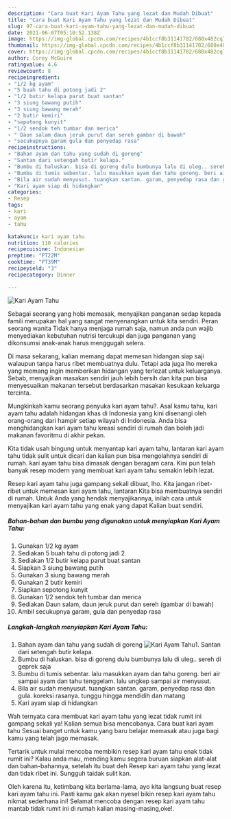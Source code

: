 ```yaml
---
description: "Cara buat Kari Ayam Tahu yang lezat dan Mudah Dibuat"
title: "Cara buat Kari Ayam Tahu yang lezat dan Mudah Dibuat"
slug: 97-cara-buat-kari-ayam-tahu-yang-lezat-dan-mudah-dibuat
date: 2021-06-07T05:10:52.138Z
image: https://img-global.cpcdn.com/recipes/4b1ccf8b31141782/680x482cq70/kari-ayam-tahu-foto-resep-utama.jpg
thumbnail: https://img-global.cpcdn.com/recipes/4b1ccf8b31141782/680x482cq70/kari-ayam-tahu-foto-resep-utama.jpg
cover: https://img-global.cpcdn.com/recipes/4b1ccf8b31141782/680x482cq70/kari-ayam-tahu-foto-resep-utama.jpg
author: Corey McGuire
ratingvalue: 4.6
reviewcount: 8
recipeingredient:
- "1/2 kg ayam"
- "5 buah tahu di potong jadi 2"
- "1/2 butir kelapa parut buat santan"
- "3 siung bawang putih"
- "3 siung bawang merah"
- "2 butir kemiri"
- "sepotong kunyit"
- "1/2 sendok teh tumbar dan merica"
- " Daun salam daun jeruk purut dan sereh gambar di bawah"
- "secukupnya garam gula dan penyedap rasa"
recipeinstructions:
- "Bahan ayam dan tahu yang sudah di goreng"
- "Santan dari setengah butir kelapa."
- "Bumbu di haluskan. bisa di goreng dulu bumbunya lalu di uleg.. sereh di geprek saja"
- "Bumbu di tumis sebentar. lalu masukkan ayam dan tahu goreng. beri air sampai ayam dan tahu tenggelam. lalu ungkep sampai air menyusut."
- "Bila air sudah menyusut. tuangkan santan. garam, penyedap rasa dan gula. koreksi rasanya. tunggu hingga mendidih dan matang"
- "Kari ayam siap di hidangkan"
categories:
- Resep
tags:
- kari
- ayam
- tahu

katakunci: kari ayam tahu 
nutrition: 110 calories
recipecuisine: Indonesian
preptime: "PT22M"
cooktime: "PT39M"
recipeyield: "3"
recipecategory: Dinner

---
```



![Kari Ayam Tahu](https://img-global.cpcdn.com/recipes/4b1ccf8b31141782/680x482cq70/kari-ayam-tahu-foto-resep-utama.jpg)

Sebagai seorang yang hobi memasak, menyajikan panganan sedap kepada famili merupakan hal yang sangat menyenangkan untuk kita sendiri. Peran seorang  wanita Tidak hanya menjaga rumah saja, namun anda pun wajib menyediakan kebutuhan nutrisi tercukupi dan juga panganan yang dikonsumsi anak-anak harus menggugah selera.

Di masa  sekarang, kalian memang dapat memesan hidangan siap saji walaupun tanpa harus ribet membuatnya dulu. Tetapi ada juga lho mereka yang memang ingin memberikan hidangan yang terlezat untuk keluarganya. Sebab, menyajikan masakan sendiri jauh lebih bersih dan kita pun bisa menyesuaikan makanan tersebut berdasarkan masakan kesukaan keluarga tercinta. 



Mungkinkah kamu seorang penyuka kari ayam tahu?. Asal kamu tahu, kari ayam tahu adalah hidangan khas di Indonesia yang kini disenangi oleh orang-orang dari hampir setiap wilayah di Indonesia. Anda bisa menghidangkan kari ayam tahu kreasi sendiri di rumah dan boleh jadi makanan favoritmu di akhir pekan.

Kita tidak usah bingung untuk menyantap kari ayam tahu, lantaran kari ayam tahu tidak sulit untuk dicari dan kalian pun bisa mengolahnya sendiri di rumah. kari ayam tahu bisa dimasak dengan beragam cara. Kini pun telah banyak resep modern yang membuat kari ayam tahu semakin lebih lezat.

Resep kari ayam tahu juga gampang sekali dibuat, lho. Kita jangan ribet-ribet untuk memesan kari ayam tahu, lantaran Kita bisa membuatnya sendiri di rumah. Untuk Anda yang hendak menyajikannya, inilah cara untuk menyajikan kari ayam tahu yang enak yang dapat Kalian buat sendiri.

<!--inarticleads1-->

##### Bahan-bahan dan bumbu yang digunakan untuk menyiapkan Kari Ayam Tahu:

1. Gunakan 1/2 kg ayam
1. Sediakan 5 buah tahu di potong jadi 2
1. Sediakan 1/2 butir kelapa parut buat santan
1. Siapkan 3 siung bawang putih
1. Gunakan 3 siung bawang merah
1. Gunakan 2 butir kemiri
1. Siapkan sepotong kunyit
1. Gunakan 1/2 sendok teh tumbar dan merica
1. Sediakan  Daun salam, daun jeruk purut dan sereh (gambar di bawah)
1. Ambil secukupnya garam, gula dan penyedap rasa




<!--inarticleads2-->

##### Langkah-langkah menyiapkan Kari Ayam Tahu:

1. Bahan ayam dan tahu yang sudah di goreng
<img src="https://img-global.cpcdn.com/steps/8c72dddb6b6dc20f/160x128cq70/kari-ayam-tahu-langkah-memasak-1-foto.jpg" alt="Kari Ayam Tahu">1. Santan dari setengah butir kelapa.
1. Bumbu di haluskan. bisa di goreng dulu bumbunya lalu di uleg.. sereh di geprek saja
1. Bumbu di tumis sebentar. lalu masukkan ayam dan tahu goreng. beri air sampai ayam dan tahu tenggelam. lalu ungkep sampai air menyusut.
1. Bila air sudah menyusut. tuangkan santan. garam, penyedap rasa dan gula. koreksi rasanya. tunggu hingga mendidih dan matang
1. Kari ayam siap di hidangkan




Wah ternyata cara membuat kari ayam tahu yang lezat tidak rumit ini gampang sekali ya! Kalian semua bisa mencobanya. Cara buat kari ayam tahu Sesuai banget untuk kamu yang baru belajar memasak atau juga bagi kamu yang telah jago memasak.

Tertarik untuk mulai mencoba membikin resep kari ayam tahu enak tidak rumit ini? Kalau anda mau, mending kamu segera buruan siapkan alat-alat dan bahan-bahannya, setelah itu buat deh Resep kari ayam tahu yang lezat dan tidak ribet ini. Sungguh taidak sulit kan. 

Oleh karena itu, ketimbang kita berlama-lama, ayo kita langsung buat resep kari ayam tahu ini. Pasti kamu gak akan nyesel bikin resep kari ayam tahu nikmat sederhana ini! Selamat mencoba dengan resep kari ayam tahu mantab tidak rumit ini di rumah kalian masing-masing,oke!.

